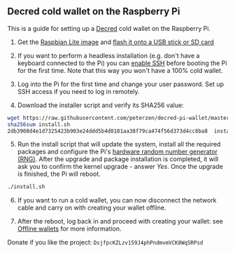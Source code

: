 ## Decred cold wallet on the Raspberry Pi

This is a guide for setting up a [Decred](https://www.decred.org) cold wallet on the Raspberry Pi.


1. Get the [Raspbian Lite image](https://www.raspberrypi.org/downloads/raspbian/) and [flash it onto a USB stick or SD card](https://www.raspberrypi.org/documentation/installation/installing-images/README.md)


2. If you want to perform a headless installation (e.g. don't have a keyboard connected to the Pi) you can [enable SSH](https://www.raspberrypi.org/documentation/remote-access/ssh/) before booting the Pi for the first time.  Note that this way you won't have a 100% cold wallet.

3. Log into the Pi for the first time and change your user password.  Set up SSH access if you need to log in remotely.

4. Download the installer script and verify its SHA256 value:

````bash
wget https://raw.githubusercontent.com/peterzen/decred-pi-wallet/master/install.sh
sha256sum install.sh
2db3908d4e1d7325423b903e24ddd5b4d0181aa38f79ca474f56d373d4cc8ba8  install.sh

````

5. Run the install script that will update the system, install all the required packages and configure the Pi's [hardware random number generator (RNG)](http://fios.sector16.net/hardware-rng-on-raspberry-pi/).  After the upgrade and package installation is completed, it will ask you to confirm the kernel upgrade - answer *Yes*.  Once the upgrade is finished, the Pi will reboot.

````bash
./install.sh
````

6. If you want to run a cold wallet, you can now disconnect the network cable and carry on with creating your wallet offline.

7. After the reboot, log back in and proceed with creating your wallet: see [Offline wallets](https://github.com/chappjc/dcrwallet/blob/master/docs/offline_wallets.md) for more information.






Donate if you like the project: `DsjfpcKZLzv159J4phPndmvmVCK8Wq5RPsd`
